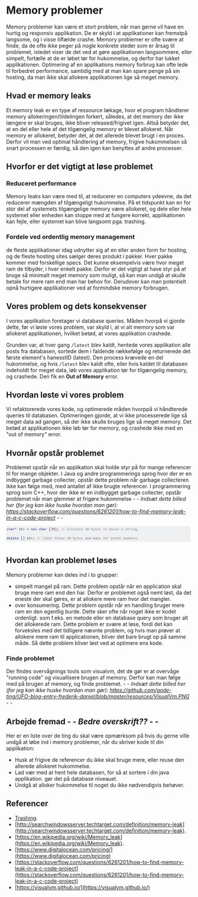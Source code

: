 # Memory problemer

Memory problemer kan være et stort problem, når man gerne vil have en hurtig og responsiv applikation. De er skyld i at applikationer kan fremstpå langsome, og i visse tilfælde crashe. Memory problemer er ofte svære at finde, da de ofte ikke peger på nogle konkrete steder som er årsag til problemet, istedet viser de det ved at gøre applikationen langsommere, eller simpelt, fortælle at de er løbet tør for hukommelse, og derfor har lukket applikationen. Optimering af en applikations memory forbrug kan ofte lede til forbedret performance, samtidig med at man kan spare penge på sin hosting, da man ikke skal allokere applikationen lige så meget memory.

## Hvad er memory leaks

Et memory leak er en type af ressource lækage, hvor et program håndterer memory allokeringen/tildelingen forkert, således, at det memory der ikke længere er skal bruges, ikke bliver released/frigivet igen. Altså betyder det, at en del eller hele af det tilgængelig memory er blevet allokeret. Når memory er allokeret, betyder det, at det allerede blevet brugt i en proces. Derfor vil man ved optimal håndtering af memory, frigive hukommelsen så snart processen er færdig, så den igen kan benyttes af andre processer.

## Hvorfor er det vigtigt at løse problemet

### Reduceret performance

Memory leaks kan være med til, at reducerer en computers ydeevne, da det reducerer mængden af tilgængeligt hukommelse. På et tidspunkt kan en for stor del af systemets tilgængelige memory være allokeret, og dele eller hele systemet eller enheden kan stoppe med at fungere korrekt, applikationen kan fejle, eller systemet kan blive langsomt pga. trashing.

### Fordele ved ordentlig memory management

de fleste applikationer idag udnytter sig af en eller anden form for hosting, og de fleste hosting sites sælger deres produkt i pakker.
Hver pakke kommer med forskellige specs. Det kunne eksempelvis være hvor meget ram de tilbyder, i hver enkelt pakke. Derfor er det vigtigt at have styr på at bruge så minimalt meget memory som muligt, så kan man undgå at skulle betale for mere ram end man har behov for.
Derudover kan man potentielt opnå hurtigere applikationer ved at formindske memory forbrugen.

## Vores problem og dets konsekvenser

I vores applikation foretager vi database queries. Måden hvorpå vi gjorde dette, før vi løste vores problem, var skyld i, at vi alt memory som var allokeret applikationen, hvilket betød, at vores applikation crashede.

Grunden var, at hver gang `/latest` blev kaldt, hentede vores applikation alle posts fra databasen, sortede dem i faldende rækkefølge og returnerede det første element's hanesstID (latest).
Den process krævede en del hukommelse, og hvis `/latest` blev kaldt ofte, eller hvis kaldet til databasen indeholdt for meget data, løb vores applikation tør for tilgængelig memory, og crashede. Den fik en **Out of Memory** error.

## Hvordan løste vi vores problem

Vi refaktorerede vores kode, og optimerede måden hvorppå vi håndterede queries til databasen. Optimeringen gjorde, at vi ikke processerede lige så meget data ad gangen, så der ikke skulle bruges lige så meget memory. Det betød at applikationen ikke løb tør for memory, og crashede ikke med en "out of memory" error.

## Hvornår opstår problemet

Problemet opstår når en applikation skal holde styr på for mange referencer til for mange objekter. I Java og andre programmerings sprog hvor der er en indbygget garbage collecter, opstår dette problem når garbage collecteren ikke kan følge med, med antallet af ikke brugte referencer. I programmering sprog som C++, hvor der ikke er en indbygget garbage collecter, opstår problemet når man glemmer at frigøre hukommelse - - *Indsæt dette billed her (for jeg kan ikke huske hvordan man gør): https://stackoverflow.com/questions/6261201/how-to-find-memory-leak-in-a-c-code-project* - -

![Memory problem illustration C++](https://github.com/gode-ting/UFO-blog-entry-frederik-daniel/blob/master/resources/DeleteReferenceC%2B%2B.PNG)

## Hvordan kan problemet løses

Memory problemer kan deles ind i to grupper:

* simpelt mangel på ram. Dette problem opstår når en application skal bruge mere ram end den har. Derfor er problemet også nemt løst, da det eneste der skal gøres, er at allokere mere ram hvor det mangler.
* over konsumering. Dette problem opstår når en handling bruger mere ram en den egentlig burde. Dette sker ofte når noget ikke er kodet ordenligt. som f.eks. en metode eller en database query som bruger alt det allokerede ram. Dette problem er svære at løse, fordi det kan forveksles med det tidligere nævnte problem, og hvis man prøver at allokere mere ram til applicationen, bliver det bare brugt op på samme måde. Så dette problem bliver løst ved at optimere ens kode.

### Finde problemet

Der findes overvågnings tools som visualvm, det de gør er at overvåge "running code" og visuallisere brugen af memory. Derfor kan man følge med på brugen af memory, og finde problemet. - - *Indsæt dette billed her (for jeg kan ikke huske hvordan man gør): https://github.com/gode-ting/UFO-blog-entry-frederik-daniel/blob/master/resources/VisualVm.PNG* - - 

## Arbejde fremad - - *Bedre overskrift??* - -

Her er en liste over de ting du skal være opmærksom på hvis du gerne ville undgå at løbe ind i memory problemer, når du skriver kode til din applikation:

* Husk at frigive de referencer du ikke skal bruge mere, eller reuse den allerede allokeret hukommelse.
* Lad vær med at hent hele databasen, for så at sortere i din java applikation. gør det på database niveauet.
* Undgå at alloker hukommelse til noget du ikke nødvendigvis behøver.

## Referencer

* [Trashing](https://en.wikipedia.org/wiki/Thrashing_(computer_science)).
* [http://searchwindowsserver.techtarget.com/definition/memory-leak](http://searchwindowsserver.techtarget.com/definition/memory-leak).
* [https://en.wikipedia.org/wiki/Memory_leak](https://en.wikipedia.org/wiki/Memory_leak).
* [https://www.digitalocean.com/pricing/](https://www.digitalocean.com/pricing)
* [https://stackoverflow.com/questions/6261201/how-to-find-memory-leak-in-a-c-code-project](https://stackoverflow.com/questions/6261201/how-to-find-memory-leak-in-a-c-code-project)
* [https://visualvm.github.io/](https://visualvm.github.io/)